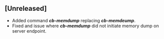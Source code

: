 ## [Unreleased]
 - Added command ***cb-memdump*** replacing ***cb-memdeump***.
 - Fixed and issue where ***cb-memdump*** did not initiate memory dump on server endpoint.